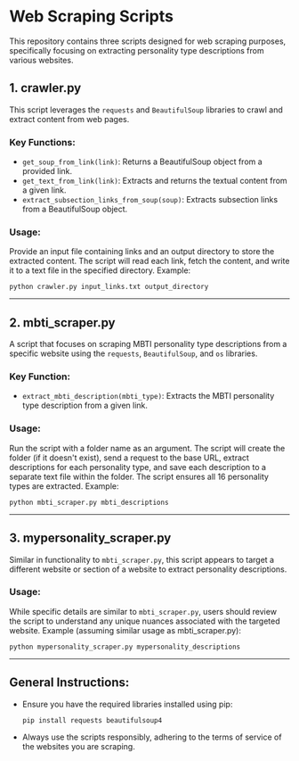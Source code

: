 
# Web Scraping Scripts

This repository contains three scripts designed for web scraping purposes, specifically focusing on extracting personality type descriptions from various websites.

## 1. crawler.py

This script leverages the `requests` and `BeautifulSoup` libraries to crawl and extract content from web pages.

### Key Functions:
- `get_soup_from_link(link)`: Returns a BeautifulSoup object from a provided link.
- `get_text_from_link(link)`: Extracts and returns the textual content from a given link.
- `extract_subsection_links_from_soup(soup)`: Extracts subsection links from a BeautifulSoup object.

### Usage:
Provide an input file containing links and an output directory to store the extracted content. The script will read each link, fetch the content, and write it to a text file in the specified directory.
Example:
```
python crawler.py input_links.txt output_directory
```

---

## 2. mbti_scraper.py

A script that focuses on scraping MBTI personality type descriptions from a specific website using the `requests`, `BeautifulSoup`, and `os` libraries.

### Key Function:
- `extract_mbti_description(mbti_type)`: Extracts the MBTI personality type description from a given link.

### Usage:
Run the script with a folder name as an argument. The script will create the folder (if it doesn't exist), send a request to the base URL, extract descriptions for each personality type, and save each description to a separate text file within the folder. The script ensures all 16 personality types are extracted.
Example:
```
python mbti_scraper.py mbti_descriptions
```

---

## 3. mypersonality_scraper.py

Similar in functionality to `mbti_scraper.py`, this script appears to target a different website or section of a website to extract personality descriptions.

### Usage:
While specific details are similar to `mbti_scraper.py`, users should review the script to understand any unique nuances associated with the targeted website.
Example (assuming similar usage as mbti_scraper.py):
```
python mypersonality_scraper.py mypersonality_descriptions
```

---

## General Instructions:

- Ensure you have the required libraries installed using pip:
  ```
  pip install requests beautifulsoup4
  ```
- Always use the scripts responsibly, adhering to the terms of service of the websites you are scraping.
